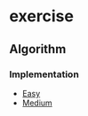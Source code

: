 # exercise
## Algorithm
### Implementation
- <a href="https://github.com/roat167/exercise/tree/master/src/algo/implementation/easy"> Easy </a>
- <a href="https://github.com/roat167/exercise/tree/master/src/algo/implementation/medium"> Medium </a>
